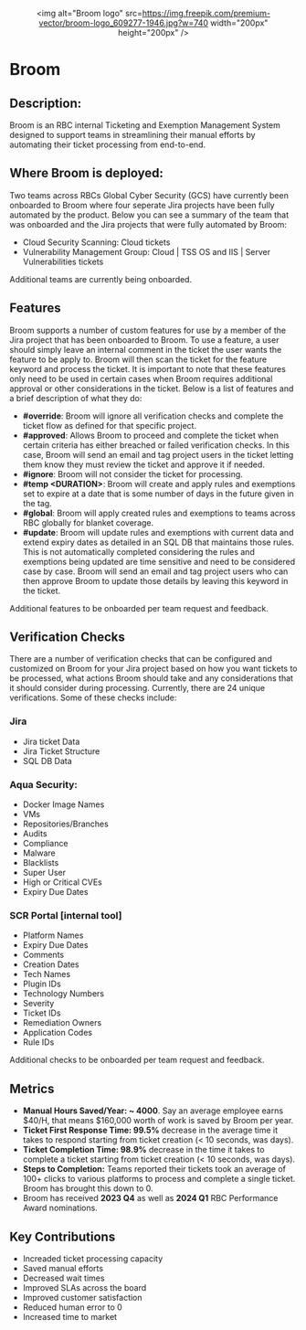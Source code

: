 <div align="center">

  <img alt="Broom logo" src=https://img.freepik.com/premium-vector/broom-logo_609277-1946.jpg?w=740 width="200px" height="200px" />

</div>

# Broom

## Description:
Broom is an RBC internal Ticketing and Exemption Management System designed to support teams in streamlining their manual efforts by automating their ticket processing from end-to-end.


## Where Broom is deployed:
Two teams across RBCs Global Cyber Security (GCS) have currently been onboarded to Broom where four seperate Jira projects have been fully automated by the product. Below you can see a summary of the team that was onboarded and the Jira projects that were fully automated by Broom:
- Cloud Security Scanning: Cloud tickets
- Vulnerability Management Group: Cloud | TSS OS and IIS | Server Vulnerabilities tickets

Additional teams are currently being onboarded.

  
## Features
Broom supports a number of custom features for use by a member of the Jira project that has been onboarded to Broom. To use a feature, a user should simply leave an internal comment in the ticket the user wants the feature to be apply to. Broom will then scan the ticket for the feature keyword and process the ticket. It is important to note that these features only need to be used in certain cases when Broom requires additional approval or other considerations in the ticket. Below is a list of features and a brief description of what they do:

- **\#override**: Broom will ignore all verification checks and complete the ticket flow as defined for that specific project.
- **\#approved**: Allows Broom to proceed and complete the ticket when certain criteria has either breached or failed verification checks. In this case, Broom will send an email and tag project users in the ticket letting them know they must review the ticket and approve it if needed.
- **\#ignore**: Broom will not consider the ticket for processing.
- **\#temp \<DURATION\>**: Broom will create and apply rules and exemptions set to expire at a date that is some number of days in the future given in the <DURATION> tag.
- **\#global**: Broom will apply created rules and exemptions to teams across RBC globally for blanket coverage.
- **\#update**: Broom will update rules and exemptions with current data and extend expiry dates as detailed in an SQL DB that maintains those rules. This is not automatically completed considering the rules and exemptions being updated are time sensitive and need to be considered case by case. Broom will send an email and tag project users who can then approve Broom to update those details by leaving this keyword in the ticket.

Additional features to be onboarded per team request and feedback.

## Verification Checks
There are a number of verification checks that can be configured and customized on Broom for your Jira project based on how you want tickets to be processed, what actions Broom should take and any considerations that it should consider during processing. Currently, there are 24 unique verifications. Some of these checks include:
### Jira
- Jira ticket Data
- Jira Ticket Structure
- SQL DB Data
### Aqua Security:
- Docker Image Names
- VMs
- Repositories/Branches
- Audits
- Compliance
- Malware
- Blacklists
- Super User
- High or Critical CVEs
- Expiry Due Dates
### SCR Portal [internal tool]
- Platform Names
- Expiry Due Dates
- Comments
- Creation Dates
- Tech Names
- Plugin IDs
- Technology Numbers
- Severity
- Ticket IDs
- Remediation Owners
- Application Codes
- Rule IDs

Additional checks to be onboarded per team request and feedback.

## Metrics
- **Manual Hours Saved/Year: ~ 4000**. Say an average employee earns $40/H, that means $160,000 worth of work is saved by Broom per year.
- **Ticket First Response Time: 99.5%** decrease in the average time it takes to respond starting from ticket creation (< 10 seconds, was days).
- **Ticket Completion Time: 98.9%** decrease in the time it takes to complete a ticket starting from ticket creation (< 10 seconds, was days).
- **Steps to Completion:** Teams reported their tickets took an average of 100+ clicks to various platforms to process and complete a single ticket. Broom has brought this down to 0.
- Broom has received **2023 Q4** as well as **2024 Q1** RBC Performance Award nominations.

## Key Contributions
- Increaded ticket processing capacity
- Saved manual efforts
- Decreased wait times
- Improved SLAs across the board
- Improved customer satisfaction
- Reduced human error to 0
- Increased time to market
